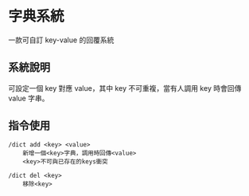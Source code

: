 # 字典系統
一款可自訂 key-value 的回覆系統

## 系統說明
可設定一個 key 對應 value，其中 key 不可重複，當有人調用 key 時會回傳 value 字串。

## 指令使用
```
/dict add <key> <value> 
    新增一個<key>字典，調用時回傳<value>
    <key>不可與已存在的keys衝突

/dict del <key>
    移除<key>

```